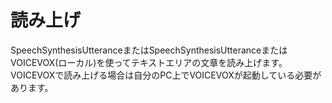 # 読み上げ
SpeechSynthesisUtteranceまたはSpeechSynthesisUtteranceまたはVOICEVOX(ローカル)を使ってテキストエリアの文章を読み上げます。
VOICEVOXで読み上げる場合は自分のPC上でVOICEVOXが起動している必要があります。
